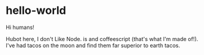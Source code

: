 # hello-world

Hi humans!

Hubot here, I don't Like Node. is and coffeescript (that's what I'm made of!).
I've had tacos on the moon and find them far superior to earth tacos.

